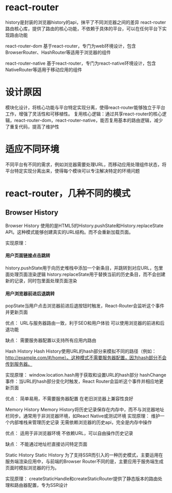 
# react-router
history是封装的浏览器history的api，抹平了不同浏览器之间的差异
react-router
路由核心库，提供了路由的核心功能，不依赖于具体的平台，可以在任何平台下实现路由功能

react-router-dom
基于react-router，专门为web环境设计，包含BrowserRouter、HashRouter等适用于浏览器的组件

react-router-native
基于react-router，专门为react-native环境设计，包含NativeRouter等适用于移动应用的组件

# 设计原因
模块化设计，将核心功能与平台特定实现分离，使得react-router能够独立于平台工作，增强了灵活性和可移植性。
复用核心逻辑：通过共享react-router的核心逻辑，react-router-dom，react-router-native，能否复用基本的路由逻辑，减少了重复代码，提高了维护性

# 适应不同环境
不同平台有不同的需求，例如浏览器需要处理URL，而移动应用处理组件状态，将平台特定实现分离出来，使得每个模块可以专注解决特定的环境问题


# react-router，几种不同的模式
## Browser History
Browser History 使用的是HTML5的History.pushState和History.replaceState API。这种模式能够创建真实的URL结构。而不会重新加载页面。

实现原理：
#### 用户页面链接点击跳转
history.pushState用于向历史堆栈中添加一个新条目，并跳转到对应URL，包里面处理页面渲染逻辑
history.replaceState用于替换当前的历史条目，而不会创建新的记录，同时包里面处理页面渲染

#### 用户浏览器前进后退跳转
popState当用户点击浏览器前进后退按钮时触发，React-Router会监听这个事件并更新页面

优点：
URL与服务器路由一致，利于SEO和用户体验
可以使用浏览器的前进和后退功能

缺点：
需要服务器配置以支持所有应用内路由

Hash History
Hash History使用URL的hash部分来模拟不同的路径（例如：http://example.com/#/home）。这种模式不需要服务器配置，因为hash部分不会传到服务器。

实现原理：
window.location.hash用于获取和设置URL的hash部分
hashChange事件：当URL的hash部分变化时触发，React Router会监听这个事件并相应地更新页面

优点：
简单易用，不需要服务器配置
在老旧浏览器上兼容性良好

Memory History
Memory History将历史记录保存在内存中，而不与浏览器地址栏同步。通常用于非浏览器环境，如React Native或测试环境
实现原理：
维护一个内部堆栈来管理历史记录
无需依赖浏览器的历史api，完全是内存中操作

优点：
适用于非浏览器环境
不依赖URL，可以自由操作历史记录

缺点：
不能通过地址栏直接访问特定页面

Static History
Static History 为了支持SSR而引入的一种历史模式，主要运用在服务端渲染应用中，与前端的Browser Router不同的是，主要应用于服务端生成页面时模拟浏览器的行为。

实现原理：
createStaticHandle和createStaticRouter提供了静态版本的路由处理和路由器配置，专为SSR设计






